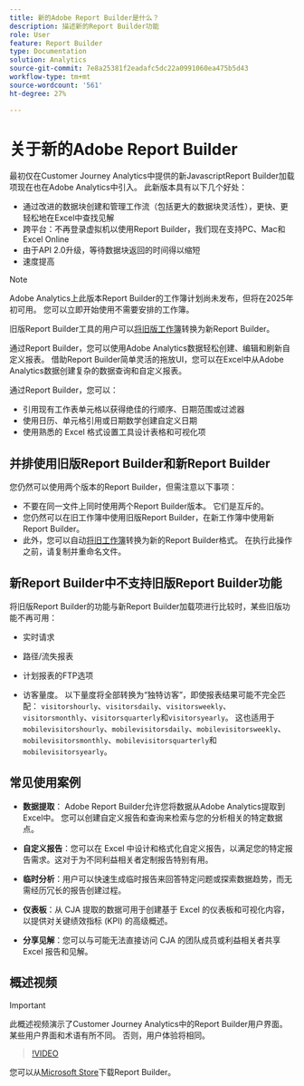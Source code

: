 ```yaml
---
title: 新的Adobe Report Builder是什么？
description: 描述新的Report Builder功能
role: User
feature: Report Builder
type: Documentation
solution: Analytics
source-git-commit: 7e8a25381f2eadafc5dc22a0991060ea475b5d43
workflow-type: tm+mt
source-wordcount: '561'
ht-degree: 27%

---
```


# 关于新的Adobe Report Builder

最初仅在Customer Journey Analytics中提供的新JavascriptReport Builder加载项现在也在Adobe Analytics中引入。 此新版本具有以下几个好处：

- 通过改进的数据块创建和管理工作流（包括更大的数据块灵活性），更快、更轻松地在Excel中查找见解
- 跨平台：不再登录虚拟机以使用Report Builder，我们现在支持PC、Mac和Excel Online
- 由于API 2.0升级，等待数据块返回的时间得以缩短
- 速度提高

>[!NOTE]
>
>Adobe Analytics上此版本Report Builder的工作簿计划尚未发布，但将在2025年初可用。 您可以立即开始使用不需要安排的工作簿。

旧版Report Builder工具的用户可以[将旧版工作簿](/help/analyze/report-builder/convert-workbooks.md)转换为新Report Builder。

通过Report Builder，您可以使用Adobe Analytics数据轻松创建、编辑和刷新自定义报表。 借助Report Builder简单灵活的拖放UI，您可以在Excel中从Adobe Analytics数据创建复杂的数据查询和自定义报表。

通过Report Builder，您可以：

- 引用现有工作表单元格以获得绝佳的行顺序、日期范围或过滤器
- 使用日历、单元格引用或日期数学创建自定义日期
- 使用熟悉的 Excel 格式设置工具设计表格和可视化项

## 并排使用旧版Report Builder和新Report Builder

您仍然可以使用两个版本的Report Builder，但需注意以下事项：

- 不要在同一文件上同时使用两个Report Builder版本。 它们是互斥的。
- 您仍然可以在旧工作簿中使用旧版Report Builder，在新工作簿中使用新Report Builder。
- 此外，您可以自动[将旧工作簿](/help/analyze/report-builder/convert-workbooks.md)转换为新的Report Builder格式。 在执行此操作之前，请复制并重命名文件。

## 新Report Builder中不支持旧版Report Builder功能

将旧版Report Builder的功能与新Report Builder加载项进行比较时，某些旧版功能不再可用：

- 实时请求

- 路径/流失报表

- 计划报表的FTP选项

- 访客量度。 以下量度将全部转换为“独特访客”，即使报表结果可能不完全匹配： `visitorshourly`、`visitorsdaily`、`visitorsweekly`、`visitorsmonthly`、`visitorsquarterly`和`visitorsyearly`。 这也适用于`mobilevisitorshourly`、`mobilevisitorsdaily`、`mobilevisitorsweekly`、`mobilevisitorsmonthly`、`mobilevisitorsquarterly`和`mobilevisitorsyearly`。

## 常见使用案例

- **数据提取**： Adobe Report Builder允许您将数据从Adobe Analytics提取到Excel中。 您可以创建自定义报告和查询来检索与您的分析相关的特定数据点。

- **自定义报告**：您可以在 Excel 中设计和格式化自定义报告，以满足您的特定报告需求。这对于为不同利益相关者定制报告特别有用。

- **临时分析**：用户可以快速生成临时报告来回答特定问题或探索数据趋势，而无需经历冗长的报告创建过程。

- **仪表板**：从 CJA 提取的数据可用于创建基于 Excel 的仪表板和可视化内容，以提供对关键绩效指标 (KPI) 的高级概述。

- **分享见解**：您可以与可能无法直接访问 CJA 的团队成员或利益相关者共享 Excel 报告和见解。

## 概述视频

>[!IMPORTANT]
>
>此概述视频演示了Customer Journey Analytics中的Report Builder用户界面。 某些用户界面和术语有所不同。 否则，用户体验将相同。

>[!VIDEO](https://video.tv.adobe.com/v/337569/?quality=12&learn=on)

您可以从[Microsoft Store](https://appsource.microsoft.com/en-us/product/office/WA200003101?tab=Overview)下载Report Builder。
